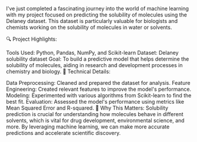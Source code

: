 I've just completed a fascinating journey into the world of machine learning with my project focused on predicting the solubility of molecules using the Delaney dataset. This dataset is particularly valuable for biologists and chemists working on the solubility of molecules in water or solvents.

🔍 Project Highlights:

Tools Used: Python, Pandas, NumPy, and Scikit-learn
Dataset: Delaney solubility dataset
Goal: To build a predictive model that helps determine the solubility of molecules, aiding in research and development processes in chemistry and biology.
🔧 Technical Details:

Data Preprocessing: Cleaned and prepared the dataset for analysis.
Feature Engineering: Created relevant features to improve the model's performance.
Modeling: Experimented with various algorithms from Scikit-learn to find the best fit.
Evaluation: Assessed the model's performance using metrics like Mean Squared Error and R-squared.
🎯 Why This Matters:
Solubility prediction is crucial for understanding how molecules behave in different solvents, which is vital for drug development, environmental science, and more. By leveraging machine learning, we can make more accurate predictions and accelerate scientific discovery.
